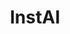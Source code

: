 ---
layout: bookmark
title: InstAI
tags:
  - Bookmarks
  - AI
created: '2024-06-01T01:55:18.977Z'
link: https://adactio.com/journal/21156
id: 794343920
excerpt: I object.
image: https://adactio.com/images/photo-300.jpg
---